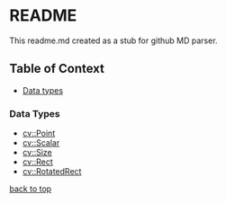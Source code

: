 README
========================

This  readme.md created as a stub for github MD parser.
## Table of Context <a name="toc"></a>
- [Data types](#datatypes)

### Data Types <a name="datatypes"></a>
 - [cv::Point](DataTypes.md#pointtype)
 - [cv::Scalar](DataTypes.md#scalartype)
 - [cv::Size](DataTypes.md#sizetype)
 - [cv::Rect](DataTypes.md#recttype)
 - [cv::RotatedRect](DataTypes.md#rotatedrecttype)

[back to top](#toc)